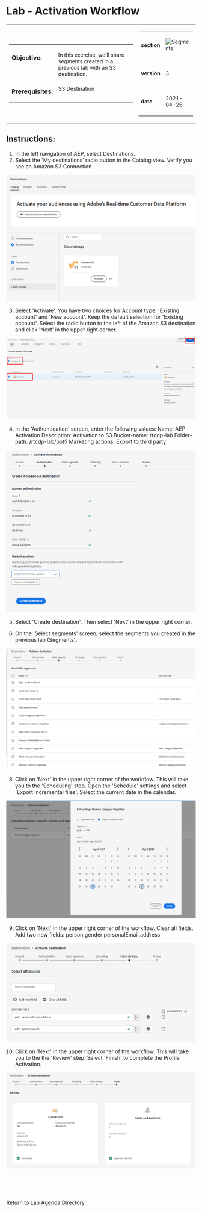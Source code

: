 Lab  - Activation Workflow  
==========
<table style="border-collapse: collapse; border: none;" class="tab" cellspacing="0" cellpadding="0">

<tr style="border: none;">

<div align="left">
<td width="600" style="border: none;">
<table>
<tbody valign="top">
      <tr width="500">
            <td valign="top"><h3>Objective:</h3></td>
            <td valign="top"><br>In this exercise, we’ll share segments created in a previous lab with an S3 destination.</br>
            </td>
     </tr>
     <tr width="500">
           <td valign="top"><h3>Prerequisites:</h3></td>
           <td valign="top"><br>S3 Destination</td>
     </tr>
</tbody>
</table>
</td>
</div>

<div align="right">
<td style="border: none;" valign="top">

<table>
<tbody valign="top">
      <tr>
            <td valign="middle" height="70"><b>section</b></td>
            <td valign="middle" height="70"><img src="https://github.com/adobe/AEP-Hands-on-Labs/blob/master/assets/images/left_hand_nav_menu_segments.png?raw=true" alt="Segments"></td>
      </tr>
      <tr>
            <td valign="middle" height="70"><b>version</b></td>
            <td valign="middle" height="70">3</td>
      </tr>
      <tr>
            <td valign="middle" height="70"><b>date</b></td>
            <td valign="middle" height="70">2021-04-26</td>
      </tr>
</tbody>
</table>
</td>
</div>

</tr>
</table>

Instructions:
-----------------
1.	In the left navigation of AEP, select Destinations.
2.	Select the 'My destinations’ radio button in the Catalog view. Verify you see an Amazon S3 Connection 

![Demo](./images/mydestinations.png)

3.	Select 'Activate'. You have two choices for Account type: 'Existing account' and 'New account'. Keep the default selection for 'Existing account'. Select the radio button to the left of the Amazon S3 destination and click 'Next' in the upper right corner.

![Demo](./images/account_existing.png)
 
4.	In the 'Authentication' screen, enter the following values: 
      Name: AEP Activation 
      Description: Activation to S3
      Bucket-name: rtcdp-lab
      Folder-path: /rtcdp-lab/pot5
      Marketing actions: Export to third party

![Demo](./images/destination_authenticate.png)
 
5.	Select 'Create destination'. Then select 'Next' in the upper right corner.

6.	On the 'Select segments' screen, select the segments you created in the previous lab (Segments).

![Demo](./images/select_segments.png)

8.	Click on ‘Next’ in the upper right corner of the workflow. This will take you to the 'Scheduling' step. Open the 'Schedule' settings and select 'Export incremental files'. Select the current date in the calendar.

![Demo](./images/scheduling.png)

9.	Click on 'Next' in the upper right corner of the workflow. Clear all fields. Add two new fields:
      person.gender
      personalEmail.address

![Demo](./images/attributes.png)

10.   Click on 'Next' in the upper right corner of the workflow. This will take you to the the 'Review' step. Select 'Finish' to complete the Profile Activation.

![Demo](./images/dest_review.png)

<br>
<br>
<br>

Return to [Lab Agenda Directory](https://github.com/adobe/AEP-Hands-on-Labs/blob/master/labs/retail/README.md#lab-agenda)
